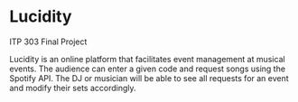 # Lucidity
ITP 303 Final Project

Lucidity is an online platform that facilitates event management at musical events. The audience can enter a given code and request songs using the Spotify API. The DJ or musician will be able to see all requests for an event and modify their sets accordingly.
